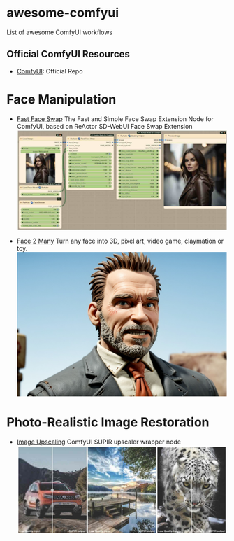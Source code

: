 # awesome-comfyui
List of awesome ComfyUI workflows

## Official ComfyUI Resources
- [ComfyUI](https://github.com/comfyanonymous/ComfyUI): Official Repo
  
# Face Manipulation
- [Fast Face Swap](https://github.com/Gourieff/comfyui-reactor-node?tab=readme-ov-file) The Fast and Simple Face Swap Extension Node for ComfyUI, based on ReActor SD-WebUI Face Swap Extension
  ![screenshot](resources/fastfaceswap.jpg)

- [Face 2 Many](https://github.com/fofr/cog-face-to-many) Turn any face into 3D, pixel art, video game, claymation or toy.
![screenshot](resources/face2many.jpg)
# Photo-Realistic Image Restoration
- [Image Upscaling](https://github.com/kijai/ComfyUI-SUPIR) ComfyUI SUPIR upscaler wrapper node
  ![screenshot](resources/supir.jpg)
